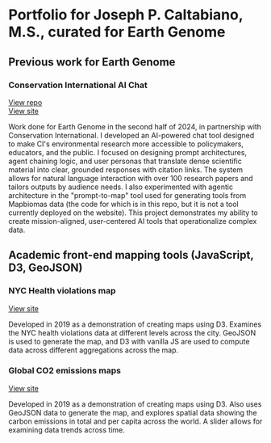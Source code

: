 # Portfolio for Joseph P. Caltabiano, M.S., curated for Earth Genome


## Previous work for Earth Genome
### Conservation International AI Chat
[View repo](https://github.com/earth-genome/ci-ai-app)\
[View site](https://ci-ai-app.vercel.app/)

Work done for Earth Genome in the second half of 2024, in partnership with Conservation International. I developed an AI-powered chat tool designed to make CI's environmental research more accessible to policymakers, educators, and the public. I focused on designing prompt architectures, agent chaining logic, and user personas that translate dense scientific material into clear, grounded responses with citation links. The system allows for natural language interaction with over 100 research papers and tailors outputs by audience needs. I also experimented with agentic architecture in the "prompt-to-map" tool used for generating tools from Mapbiomas data (the code for which is in this repo, but it is not a tool currently deployed on the website). This project demonstrates my ability to create mission-aligned, user-centered AI tools that operationalize complex data.


## Academic front-end mapping tools (JavaScript, D3, GeoJSON)

### NYC Health violations map
[View site](https://jpcaltabiano.github.io/final//)

Developed in 2019 as a demonstration of creating maps using D3. Examines the NYC health violations data at different levels across the city. GeoJSON is used to generate the map, and D3 with vanilla JS are used to compute data across different aggregations across the map.

### Global CO2 emissions maps
[View site](https://jpcaltabiano.github.io/04-Remix/)

Developed in 2019 as a demonstration of creating maps using D3. Also uses GeoJSON data to generate the map, and explores spatial data showing the carbon emissions in total and per capita across the world. A slider allows for examining data trends across time.

